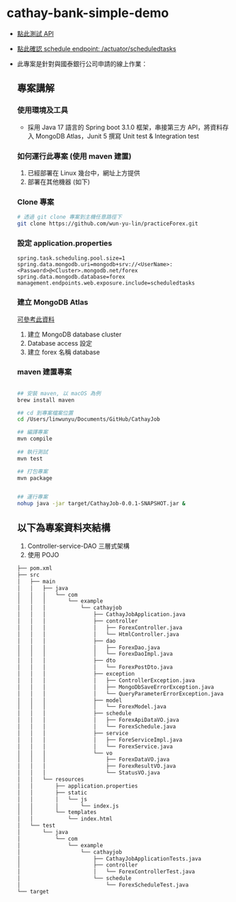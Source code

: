 # cathay-bank-simple-demo

- [點此測試 API ](http://123.241.19.224/)
- [點此確認 schedule endpoint: /actuator/scheduledtasks ](http://123.241.19.224/actuator/scheduledtasks)

- 此專案是針對與國泰銀行公司申請的線上作業：

  ## 專案講解
  ### 使用環境及工具
  - 採用 Java 17 語言的 Spring boot 3.1.0 框架，串接第三方 API，將資料存入 MongoDB Atlas，Junit 5 撰寫 Unit test & Integration test

  ### 如何運行此專案 (使用 maven 建置)
  1. 已經部署在 Linux 幾台中，網址上方提供
  2. 部署在其他機器 (如下)

  ### Clone 專案
  ```bash
  # 透過 git clone 專案到主機任意路徑下
  git clone https://github.com/wun-yu-lin/practiceForex.git
  ```

  ### 設定 application.properties
  ```preperties
  spring.task.scheduling.pool.size=1
  spring.data.mongodb.uri=mongodb+srv://<UserName>:<Password>@<Cluster>.mongodb.net/forex
  spring.data.mongodb.database=forex
  management.endpoints.web.exposure.include=scheduledtasks

  ```

  ### 建立 MongoDB Atlas
  [可參考此資料](https://www.mongodb.com/docs/atlas/getting-started/)
  1. 建立 MongoDB database cluster
  2. Database access 設定
  3. 建立 forex 名稱 database


  ### maven 建置專案
  ```bash
  
  ## 安裝 maven, 以 macOS 為例
  brew install maven

  ## cd 到專案檔案位置
  cd /Users/linwunyu/Documents/GitHub/CathayJob

  ## 編譯專案
  mvn compile
 
  ## 執行測試
  mvn test

  ## 打包專案
  mvn package


  ## 運行專案
  nohup java -jar target/CathayJob-0.0.1-SNAPSHOT.jar &


  ```

  ## 以下為專案資料夾結構
  1. Controller-service-DAO 三層式架構
  2. 使用 POJO

  ```bash
  ├── pom.xml
  ├── src
  │   ├── main
  │   │   ├── java
  │   │   │   └── com
  │   │   │       └── example
  │   │   │           └── cathayjob
  │   │   │               ├── CathayJobApplication.java
  │   │   │               ├── controller
  │   │   │               │   ├── ForexController.java
  │   │   │               │   └── HtmlController.java
  │   │   │               ├── dao
  │   │   │               │   ├── ForexDao.java
  │   │   │               │   └── ForexDaoImpl.java
  │   │   │               ├── dto
  │   │   │               │   └── ForexPostDto.java
  │   │   │               ├── exception
  │   │   │               │   ├── ControllerException.java
  │   │   │               │   ├── MongoDbSaveErrorException.java
  │   │   │               │   └── QueryParameterErrorException.java
  │   │   │               ├── model
  │   │   │               │   └── ForexModel.java
  │   │   │               ├── schedule
  │   │   │               │   ├── ForexApiDataVO.java
  │   │   │               │   └── ForexSchedule.java
  │   │   │               ├── service
  │   │   │               │   ├── ForeServiceImpl.java
  │   │   │               │   └── ForexService.java
  │   │   │               └── vo
  │   │   │                   ├── ForexDataVO.java
  │   │   │                   ├── ForexResultVO.java
  │   │   │                   └── StatusVO.java
  │   │   └── resources
  │   │       ├── application.properties
  │   │       ├── static
  │   │       │   └── js
  │   │       │       └── index.js
  │   │       └── templates
  │   │           └── index.html
  │   └── test
  │       └── java
  │           └── com
  │               └── example
  │                   └── cathayjob
  │                       ├── CathayJobApplicationTests.java
  │                       ├── controller
  │                       │   └── ForexControllerTest.java
  │                       └── schedule
  │                           └── ForexScheduleTest.java
  └── target





  ```
